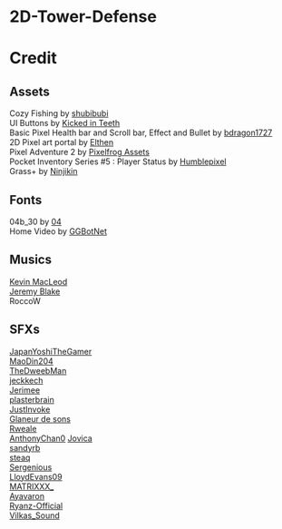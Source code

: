 # 2D-Tower-Defense

# Credit
## Assets
Cozy Fishing by [shubibubi](https://shubibubi.itch.io/)  
UI Buttons by [Kicked in Teeth](https://kicked-in-teeth.itch.io/)  
Basic Pixel Health bar and Scroll bar, Effect and Bullet by [bdragon1727](https://bdragon1727.itch.io/)  
2D Pixel art portal by [Elthen](https://elthen.itch.io/)  
Pixel Adventure 2 by [Pixelfrog Assets](https://pixelfrog-assets.itch.io/)  
Pocket Inventory Series #5 : Player Status by [Humblepixel](https://humblepixel.itch.io/)  
Grass+ by [Ninjikin](https://ninjikin.itch.io/) 
## Fonts
04b_30 by [04](http://www.04.jp.org/)   
Home Video by [GGBotNet](https://www.ggbot.net/)  
## Musics
[Kevin MacLeod](https://www.youtube.com/channel/UCSZXFhRIx6b0dFX3xS8L1yQ)  
[Jeremy Blake](https://youtu.be/l7SwiFWOQqM?si=ZiV53yatGuJ5rX3Y)  
RoccoW  
## SFXs
[JapanYoshiTheGamer](https://freesound.org/people/JapanYoshiTheGamer/)  
[MaoDin204](https://freesound.org/people/MaoDin204/)  
[TheDweebMan](https://freesound.org/people/TheDweebMan/)  
[jeckkech](https://freesound.org/people/jeckkech/)  
[Jerimee](https://freesound.org/people/Jerimee/)  
[plasterbrain](https://freesound.org/people/plasterbrain/)  
[JustInvoke](https://freesound.org/people/JustInvoke/)  
[Glaneur de sons](https://freesound.org/people/Glaneur%20de%20sons/)  
[Rweale](https://freesound.org/people/Rweale/)  
[AnthonyChan0](https://freesound.org/people/AnthonyChan0/)
[Jovica](https://freesound.org/people/Jovica/)  
[sandyrb](https://freesound.org/people/sandyrb/)  
[steaq](https://freesound.org/people/steaq/)  
[Sergenious](https://freesound.org/people/Sergenious/)  
[LloydEvans09](https://freesound.org/people/LloydEvans09/)  
[MATRIXXX_](https://freesound.org/people/MATRIXXX_/)  
[Ayavaron](https://freesound.org/people/Ayavaron/)  
[Ryanz-Official](https://freesound.org/people/Ryanz-Official/)  
[Vilkas_Sound](https://freesound.org/people/Vilkas_Sound/)  